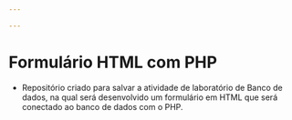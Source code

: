 ```yaml
---

---
```

# Formulário HTML com PHP

* Repositório criado para salvar a atividade de laboratório de Banco de dados, na qual será desenvolvido um formulário em HTML que será conectado ao banco de dados com o PHP.
